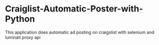 # Craiglist-Automatic-Poster-with-Python
This application does automatic ad posting on craigslist with selenium and luminati proxy api
